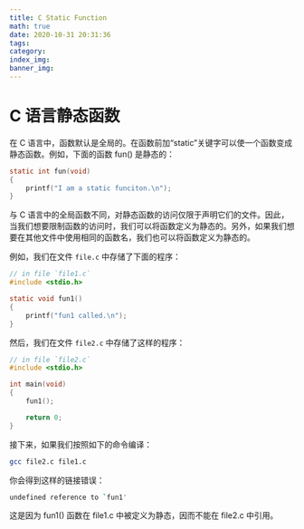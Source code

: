```yaml
---
title: C Static Function
math: true
date: 2020-10-31 20:31:36
tags:
category:
index_img:
banner_img:
---
```

# C 语言静态函数

在 C 语言中，函数默认是全局的。在函数前加“static”关键字可以使一个函数变成静态函数。例如，下面的函数 fun() 是静态的：

```c
static int fun(void)
{
    printf("I am a static funciton.\n");
}
```

与 C 语言中的全局函数不同，对静态函数的访问仅限于声明它们的文件。因此，当我们想要限制函数的访问时，我们可以将函数定义为静态的。另外，如果我们想要在其他文件中使用相同的函数名，我们也可以将函数定义为静态的。

例如，我们在文件 `file.c` 中存储了下面的程序：

```c
// in file `file1.c`
#include <stdio.h>

static void fun1()
{
    printf("fun1 called.\n");
}
```

然后，我们在文件 `file2.c` 中存储了这样的程序：

```c
// in file `file2.c`
#include <stdio.h>

int main(void)
{
    fun1();

    return 0;
}
```

接下来，如果我们按照如下的命令编译：

```bash
gcc file2.c file1.c
```

你会得到这样的链接错误：

```bash
undefined reference to `fun1'
```

这是因为 fun1() 函数在 file1.c 中被定义为静态，因而不能在 file2.c 中引用。
